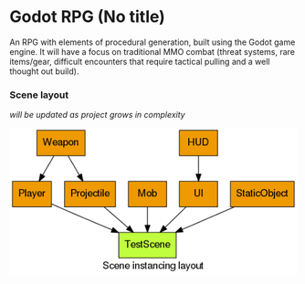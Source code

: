 # Godot RPG (No title)

An RPG with elements of procedural generation, built using the Godot game engine.
It will have a focus on traditional MMO combat (threat systems, rare items/gear, difficult encounters that require tactical pulling and a well thought out build).

### Scene layout
*will be updated as project grows in complexity*

![Scene layout](graph.png?raw=true "Scene layout graph")
